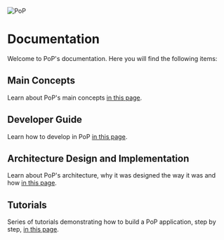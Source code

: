 ![PoP](https://assets.getpop.org/wp-content/themes/getpop/img/pop-logo-horizontal.png)

# Documentation

Welcome to PoP's documentation. Here you will find the following items:

## Main Concepts

Learn about PoP's main concepts [in this page](MainConcepts.md).

## Developer Guide

Learn how to develop in PoP [in this page](DeveloperGuide.md).

## Architecture Design and Implementation

Learn about PoP's architecture, why it was designed the way it was and how [in this page](ArchitectureDesignAndImplementation.md).

## Tutorials

Series of tutorials demonstrating how to build a PoP application, step by step, [in this page](Tutorials.md).

